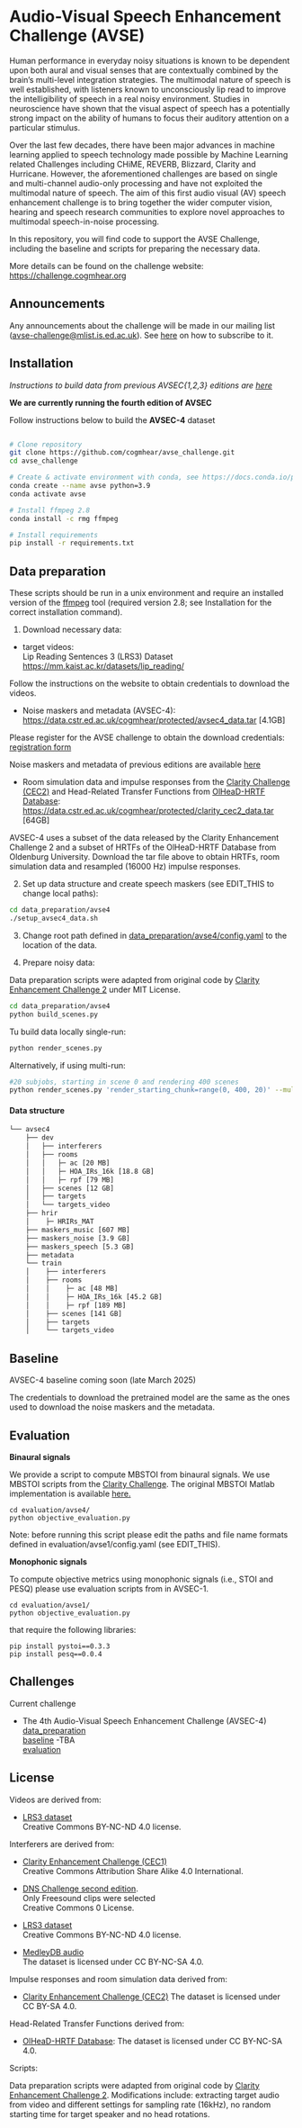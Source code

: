# Audio-Visual Speech Enhancement Challenge (AVSE)

Human performance in everyday noisy situations is known to be dependent upon both aural and visual senses that are contextually combined by the brain’s multi-level integration strategies. The multimodal nature of speech is well established, with listeners known to unconsciously lip read to improve the intelligibility of speech in a real noisy environment. Studies in neuroscience have shown that the visual aspect of speech has a potentially strong impact on the ability of humans to focus their auditory attention on a particular stimulus.

Over the last few decades, there have been major advances in machine learning applied to speech technology made possible by Machine Learning related Challenges including CHiME, REVERB, Blizzard, Clarity and Hurricane. However, the aforementioned challenges are based on single and multi-channel audio-only processing and have not exploited the multimodal nature of speech. The aim of this first audio visual (AV) speech enhancement challenge is to bring together the wider computer vision, hearing and speech research communities to explore novel approaches to multimodal speech-in-noise processing.

In this repository, you will find code to support the AVSE Challenge, including the baseline and scripts for preparing the necessary data.

More details can be found on the challenge website:
https://challenge.cogmhear.org

## Announcements

Any announcements about the challenge will be made in our mailing list (avse-challenge@mlist.is.ed.ac.uk).
See [here](https://challenge.cogmhear.org/#/docs?id=announcements) on how to subscribe to it.

## Installation
*Instructions to build data from previous AVSEC{1,2,3} editions are [here](data_preparation/avse1/)*

**We are currently running the fourth edition of AVSEC**

Follow instructions below to build the **AVSEC-4** dataset

```bash

# Clone repository
git clone https://github.com/cogmhear/avse_challenge.git
cd avse_challenge

# Create & activate environment with conda, see https://docs.conda.io/projects/conda/en/latest/user-guide/install/index.html
conda create --name avse python=3.9
conda activate avse

# Install ffmpeg 2.8
conda install -c rmg ffmpeg

# Install requirements
pip install -r requirements.txt
```
## Data preparation

These scripts should be run in a unix environment and require an installed version of the [ffmpeg](https://www.ffmpeg.org) tool (required version 2.8; see Installation for the correct installation command).

1) Download necessary data:

- target videos:  
Lip Reading Sentences 3 (LRS3) Dataset  
https://mm.kaist.ac.kr/datasets/lip_reading/

Follow the instructions on the website to obtain credentials to download the videos.

- Noise maskers and metadata (AVSEC-4):
https://data.cstr.ed.ac.uk/cogmhear/protected/avsec4_data.tar  [4.1GB]

Please register for the AVSE challenge to obtain the download credentials: [registration form](https://challenge.cogmhear.org/#/getting-started/register)

Noise maskers and metadata of previous editions are available [here](data_preparation/avse1/README.md)

- Room simulation data and impulse responses from the [Clarity Challenge (CEC2)](https://github.com/claritychallenge/clarity/tree/main/recipes/cec2) and Head-Related Transfer Functions from [OlHeaD-HRTF Database](https://uol.de/mediphysik/downloads/hearingdevicehrtfs):
 https://data.cstr.ed.ac.uk/cogmhear/protected/clarity_cec2_data.tar [64GB]

<p>AVSEC-4 uses a subset of the data released by the Clarity Enhancement Challenge 2 and a subset of HRTFs of the OlHeaD-HRTF Database from Oldenburg University. 
Download the tar file above to obtain HRTFs, room simulation data and resampled (16000 Hz) impulse responses. </p>


2) Set up data structure and create speech maskers (see EDIT_THIS to change local paths):
```bash
cd data_preparation/avse4
./setup_avsec4_data.sh 
```

3) Change root path defined in [data_preparation/avse4/config.yaml](data_preparation/avse4/config.yaml) to the location of the data.

4) Prepare noisy data:

Data preparation scripts were adapted from original code by [Clarity Enhancement Challenge 2](https://github.com/claritychallenge/clarity/tree/main/recipes/cec2) under MIT License. 

```bash
cd data_preparation/avse4
python build_scenes.py
```

Tu build data locally single-run:
```bash
python render_scenes.py
```
Alternatively, if using multi-run:

[//]: # (# python render_scenes.py 'render_starting_chunk=range&#40;0, 494, 13&#41;' --multirun  )
```bash
#20 subjobs, starting in scene 0 and rendering 400 scenes
python render_scenes.py 'render_starting_chunk=range(0, 400, 20)' --multirun  
```


#### Data structure

```bash
└── avsec4
    ├── dev
    │   ├── interferers
    │   ├── rooms 
    │   │   ├─ ac [20 MB]
    │   │   ├─ HOA_IRs_16k [18.8 GB]
    │   │   ├─ rpf [79 MB]
    │   ├── scenes [12 GB]
    │   ├── targets
    │   └── targets_video 
    ├── hrir
    │    ├─ HRIRs_MAT
    ├── maskers_music [607 MB]
    ├── maskers_noise [3.9 GB]
    ├── maskers_speech [5.3 GB]
    ├── metadata 
    └── train
    │    ├── interferers
    │    ├── rooms
    │    │    ├─ ac [48 MB]
    │    │    ├─ HOA_IRs_16k [45.2 GB]
    │    │    ├─ rpf [189 MB]
    │    ├── scenes [141 GB]
    │    ├── targets
    │    └── targets_video 
```

## Baseline

AVSEC-4 baseline coming soon (late March 2025)

[//]: # ([code]&#40;./baseline/avse1/&#41;)

[//]: # ()
[//]: # ([pretrained_model]&#40;https://data.cstr.ed.ac.uk/cogmhear/protected/avse1_baseline.ckpt&#41;)

The credentials to download the pretrained model are the same as the ones used to download the noise maskers and the metadata.

## Evaluation

**Binaural signals**

We provide a script to compute MBSTOI from binaural signals. We use MBSTOI scripts from the [Clarity Challenge](https://github.com/claritychallenge/clarity/tree/main/clarity/evaluator/mbstoi). The original MBSTOI Matlab implementation is available [here.](http://ah-andersen.net/code/<http://ah-andersen.net/code/>)

```
cd evaluation/avse4/
python objective_evaluation.py
```
Note: before running this script please edit the paths and file name formats defined in evaluation/avse1/config.yaml (see EDIT_THIS).

**Monophonic signals**

To compute objective metrics using monophonic signals (i.e., STOI and PESQ) please use evaluation scripts from in AVSEC-1. 

```
cd evaluation/avse1/
python objective_evaluation.py
```
that require the following libraries:
```
pip install pystoi==0.3.3
pip install pesq==0.0.4
```

## Challenges

Current challenge

- The 4th Audio-Visual Speech Enhancement Challenge (AVSEC-4)  
[data_preparation](./data_preparation/avse4/)  
[baseline](./baseline/avse4/) -TBA  
[evaluation](./evaluation/avse4/)  

## License

Videos are derived from:
- [LRS3 dataset](https://mm.kaist.ac.kr/datasets/lip_reading/)  
Creative Commons BY-NC-ND 4.0 license.

Interferers are derived from:
- [Clarity Enhancement Challenge (CEC1)](https://github.com/claritychallenge/clarity/tree/main/recipes/cec1)  
Creative Commons Attribution Share Alike 4.0 International.

- [DNS Challenge second edition](https://github.com/microsoft/DNS-Challenge).  
Only Freesound clips were selected   
Creative Commons 0 License.

- [LRS3 dataset](https://mm.kaist.ac.kr/datasets/lip_reading/)  
Creative Commons BY-NC-ND 4.0 license.

- [MedleyDB audio](https://medleydb.weebly.com/)   
The dataset is licensed under CC BY-NC-SA 4.0.

Impulse responses and room simulation data derived from:
- [Clarity Enhancement Challenge (CEC2)](https://github.com/claritychallenge/clarity/tree/main/recipes/cec2)
The dataset is licensed under CC BY-SA 4.0.

Head-Related Transfer Functions derived from:
-  [OlHeaD-HRTF Database](https://uol.de/mediphysik/downloads/hearingdevicehrtfs):
The dataset is licensed under CC BY-NC-SA 4.0.

Scripts:

Data preparation scripts were adapted from original code by [Clarity Enhancement Challenge 2](https://github.com/claritychallenge/clarity/tree/main/recipes/cec2). Modifications include: extracting target audio from video and different settings for sampling rate (16kHz), no random starting time for target speaker and no head rotations.



